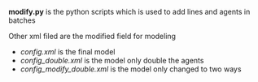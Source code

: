 **modify.py** is the python scripts which is used to add lines and agents in batches

Other xml filed are the modified field for modeling
- *config.xml* is the final model
- *config_double.xml* is the model only double the agents
- *config_modify_double.xml* is the model only changed to two ways
